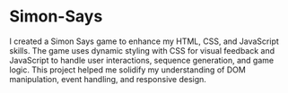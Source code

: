 # Simon-Says
I created a Simon Says game to enhance my HTML, CSS, and JavaScript skills. The game uses dynamic styling with CSS for visual feedback and JavaScript to handle user interactions, sequence generation, and game logic. This project helped me solidify my understanding of DOM manipulation, event handling, and responsive design.
